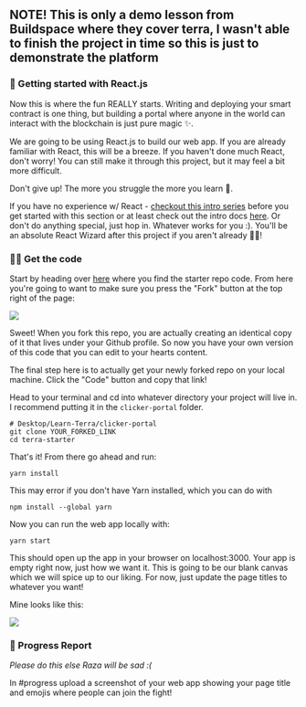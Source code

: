 ## NOTE! This is only a demo lesson from Buildspace where they cover terra, I wasn't able to finish the project in time so this is just to demonstrate the platform

### 🏁 Getting started with React.js
Now this is where the fun REALLY starts. Writing and deploying your smart contract is one thing, but building a portal where anyone in the world can interact with the blockchain is just pure magic ✨.

We are going to be using React.js to build our web app. If you are already familiar with React, this will be a breeze. If you haven't done much React, don't worry! You can still make it through this project, but it may feel a bit more difficult.

Don't give up! The more you struggle the more you learn 🧠.

If you have no experience w/ React - [checkout this intro series](https://scrimba.com/learn/learnreact) before you get started with this section or at least check out the intro docs [here](https://reactjs.org/docs/getting-started.html). Or don't do anything special, just hop in. Whatever works for you :). You'll be an absolute React Wizard after this project if you aren't already 🧙‍♂!

### 👩‍💻 Get the code

Start by heading over [here](https://github.com/buildspace/terra-starter) where you find the starter repo code. From here you're going to want to make sure you press the "Fork" button at the top right of the page:

![](https://i.imgur.com/OnOIO2A.png)

Sweet! When you fork this repo, you are actually creating an identical copy of it that lives under your Github profile. So now you have your own version of this code that you can edit to your hearts content.

The final step here is to actually get your newly forked repo on your local machine. Click the "Code" button and copy that link!

Head to your terminal and cd into whatever directory your project will live in. I recommend putting it in the `clicker-portal` folder.

```
# Desktop/Learn-Terra/clicker-portal
git clone YOUR_FORKED_LINK
cd terra-starter
```

That's it! From there go ahead and run:
```
yarn install
```

This may error if you don't have Yarn installed, which you can do with 
```
npm install --global yarn
```

Now you can run the web app locally with:
```
yarn start
```

This should open up the app in your browser on localhost:3000. Your app is empty right now, just how we want it. This is going to be our blank canvas which we will spice up to our liking. For now, just update the page titles to whatever you want!
 
Mine looks like this:

![](https://hackmd.io/_uploads/HyJSwbbH5.png)

### 🚨 Progress Report
*Please do this else Raza will be sad :(*

In #progress upload a screenshot of your web app showing your page title and emojis where people can join the fight!
